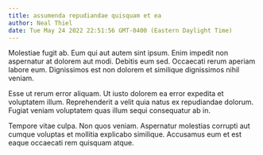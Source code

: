 ```yaml
---
title: assumenda repudiandae quisquam et ea
author: Neal Thiel
date: Tue May 24 2022 22:51:56 GMT-0400 (Eastern Daylight Time)
---
```

Molestiae fugit ab. Eum qui aut autem sint ipsum. Enim impedit non aspernatur at dolorem aut modi. Debitis eum sed. Occaecati rerum aperiam labore eum. Dignissimos est non dolorem et similique dignissimos nihil veniam.

 Esse ut rerum error aliquam. Ut iusto dolorem ea error expedita et voluptatem illum. Reprehenderit a velit quia natus ex repudiandae dolorum. Fugiat veniam voluptatem quas illum sequi consequatur ab in.

 Tempore vitae culpa. Non quos veniam. Aspernatur molestias corrupti aut cumque voluptas et mollitia explicabo similique. Accusamus eum et est eaque occaecati rem quisquam atque.